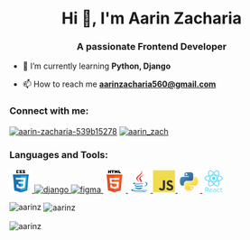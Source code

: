 <h1 align="center">Hi 👋, I'm Aarin Zacharia</h1>
<h3 align="center">A passionate Frontend Developer</h3>

- 🌱 I’m currently learning **Python, Django**

- 📫 How to reach me **aarinzacharia560@gmail.com**

<h3 align="left">Connect with me:</h3>
<p align="left">
<a href="https://linkedin.com/in/aarin-zacharia-539b15278" target="blank"><img align="center" src="https://raw.githubusercontent.com/rahuldkjain/github-profile-readme-generator/master/src/images/icons/Social/linked-in-alt.svg" alt="aarin-zacharia-539b15278" height="30" width="40" /></a>
<a href="https://www.codechef.com/users/aarin_zach" target="blank"><img align="center" src="https://cdn.jsdelivr.net/npm/simple-icons@3.1.0/icons/codechef.svg" alt="aarin_zach" height="30" width="40" /></a>
</p>

<h3 align="left">Languages and Tools:</h3>
<p align="left"> <a href="https://www.w3schools.com/css/" target="_blank" rel="noreferrer"> <img src="https://raw.githubusercontent.com/devicons/devicon/master/icons/css3/css3-original-wordmark.svg" alt="css3" width="40" height="40"/> </a> <a href="https://www.djangoproject.com/" target="_blank" rel="noreferrer"> <img src="https://cdn.worldvectorlogo.com/logos/django.svg" alt="django" width="40" height="40"/> </a> <a href="https://www.figma.com/" target="_blank" rel="noreferrer"> <img src="https://www.vectorlogo.zone/logos/figma/figma-icon.svg" alt="figma" width="40" height="40"/> </a> <a href="https://www.w3.org/html/" target="_blank" rel="noreferrer"> <img src="https://raw.githubusercontent.com/devicons/devicon/master/icons/html5/html5-original-wordmark.svg" alt="html5" width="40" height="40"/> </a> <a href="https://www.java.com" target="_blank" rel="noreferrer"> <img src="https://raw.githubusercontent.com/devicons/devicon/master/icons/java/java-original.svg" alt="java" width="40" height="40"/> </a> <a href="https://developer.mozilla.org/en-US/docs/Web/JavaScript" target="_blank" rel="noreferrer"> <img src="https://raw.githubusercontent.com/devicons/devicon/master/icons/javascript/javascript-original.svg" alt="javascript" width="40" height="40"/> </a> <a href="https://www.python.org" target="_blank" rel="noreferrer"> <img src="https://raw.githubusercontent.com/devicons/devicon/master/icons/python/python-original.svg" alt="python" width="40" height="40"/> </a> <a href="https://reactjs.org/" target="_blank" rel="noreferrer"> <img src="https://raw.githubusercontent.com/devicons/devicon/master/icons/react/react-original-wordmark.svg" alt="react" width="40" height="40"/> </a> </p>

<p><img align="left" src="https://github-readme-stats.vercel.app/api/top-langs?username=aarinz&show_icons=true&locale=en&layout=compact" alt="aarinz" /></p>

<p>&nbsp;<img align="center" src="https://github-readme-stats.vercel.app/api?username=aarinz&show_icons=true&locale=en" alt="aarinz" /></p>

<p><img align="center" src="https://github-readme-streak-stats.herokuapp.com/?user=aarinz&" alt="aarinz" /></p>
